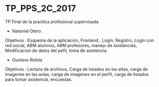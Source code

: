 # TP_PPS_2C_2017
TP Final de la practica profesional supervisada


* Nataniel Otero

Objetivos : Esquema de la aplicacion, Frontend , Login, Registro, Login con red social, ABM alumnos, ABM profesores,
 manejo de asistencias, Modificacion de datos del pefil, toma de asistencia.




* Gustavo Rotela

Objetivos : Lectura de archivos, Carga de listados en las altas, carga de imagenes en las aulas, carga de imagenes en el perfil, carga de listados para tomar asistencia, encuestas.




